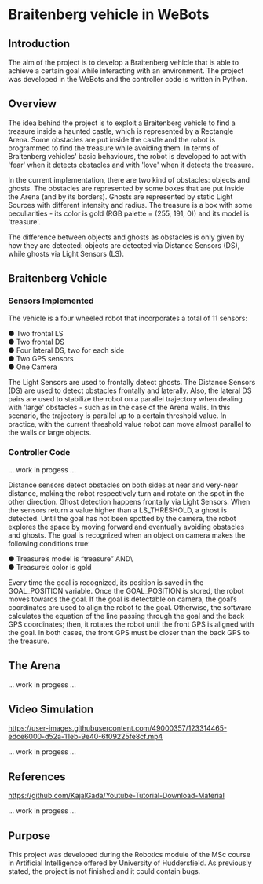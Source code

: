 # Braitenberg vehicle in WeBots

## Introduction
The aim of the project is to develop a Braitenberg vehicle that is able to achieve a certain goal while interacting with an environment.
The project was developed in the WeBots and the controller code is written in Python.

## Overview
The idea behind the project is to exploit a Braitenberg vehicle to find a treasure inside a haunted castle, which is represented by a Rectangle Arena. Some obstacles are put inside the castle and the robot is programmed to find the treasure while avoiding them. In terms of Braitenberg vehicles' basic behaviours, the robot is developed to act with 'fear' when it detects obstacles and with 'love' when it detects the treasure.

In the current implementation, there are two kind of obstacles: objects and ghosts.
The obstacles are represented by some boxes that are put inside the Arena (and by its borders). Ghosts are represented by static Light Sources with different intensity and radius. The treasure is a box with some peculiarities - its color is gold (RGB palette = (255, 191, 0)) and its model is 'treasure'. 

The difference between objects and ghosts as obstacles is only given by how they are detected: objects are detected via Distance Sensors (DS), while ghosts via Light Sensors (LS).

## Braitenberg Vehicle

### Sensors Implemented 
The vehicle is a four wheeled robot that incorporates a total of 11 sensors:

● Two frontal LS\
● Two frontal DS\
● Four lateral DS, two for each side\
● Two GPS sensors\
● One Camera

The Light Sensors are used to frontally detect ghosts. 
The Distance Sensors (DS) are used to detect obstacles frontally and laterally. Also, the lateral DS pairs are used to stabilize the robot on a parallel trajectory when dealing with 'large' obstacles - such as in the case of the Arena walls. In this scenario, the trajectory is parallel up to a certain threshold value. In practice, with the current threshold value robot can move almost parallel to the walls or large objects.

### Controller Code

... work in progess ...

Distance sensors detect obstacles on both sides at near and very-near distance, making the robot respectively turn and rotate on the spot in the other direction. Ghost detection happens frontally via Light Sensors. When the sensors return a value higher than a LS_THRESHOLD, a ghost is detected.
Until the goal has not been spotted by the camera, the robot explores the space by moving forward and eventually avoiding obstacles and ghosts. The goal is recognized when an object on camera makes the following conditions true:

● Treasure’s model is “treasure” AND\  
● Treasure’s color is gold

Every time the goal is recognized, its position is saved in the GOAL_POSITION variable. Once the GOAL_POSITION is stored, the robot moves towards the goal. If the goal is detectable on camera, the goal’s coordinates are used to align the robot to the goal. Otherwise, the software calculates the equation of the line passing through the goal and the back GPS coordinates; then, it rotates the robot until the front GPS is aligned with the goal. In both cases, the front GPS must be closer than the back GPS to the treasure.

## The Arena

... work in progess ...

## Video Simulation





https://user-images.githubusercontent.com/49000357/123314465-edce6000-d52a-11eb-9e40-6f09225fe8cf.mp4





... work in progess ...

## References
https://github.com/KajalGada/Youtube-Tutorial-Download-Material

... work in progess ...

## Purpose
This project was developed during the Robotics module of the MSc course in Artificial Intelligence offered by University of Huddersfield.
As previously stated, the project is not finished and it could contain bugs.
